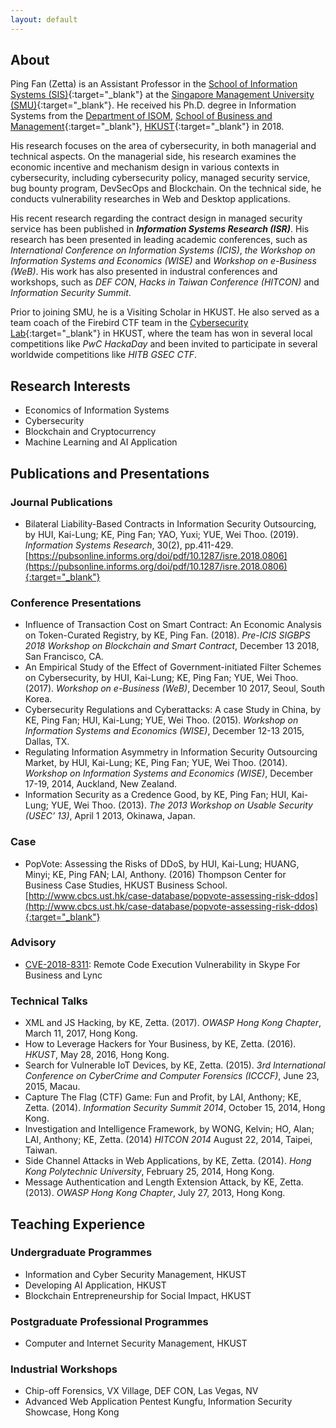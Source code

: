 ```yaml
---
layout: default
---
```


## About

Ping Fan (Zetta) is an Assistant Professor in the [School of Information Systems (SIS)](https://sis.smu.edu.sg){:target="_blank"} at the [Singapore Management University (SMU)](https://www.smu.edu.sg){:target="_blank"}. He received his Ph.D. degree in Information Systems from the [Department of ISOM](http://www.bm.ust.hk/isom), [School of Business and Management](http://www.bm.ust.hk){:target="_blank"}, [HKUST](https://www.ust.hk){:target="_blank"} in 2018. 

His research focuses on the area of cybersecurity, in both managerial and technical aspects. On the managerial side, his research examines the economic incentive and mechanism design in various contexts in cybersecurity, including cybersecurity policy, managed security service, bug bounty program, DevSecOps and Blockchain. On the technical side, he conducts vulnerability researches in Web and Desktop applications.

His recent research regarding the contract design in managed security service has been published in ***Information Systems Research (ISR)***. His research has been presented in leading academic conferences, such as *International Conference on Information Systems (ICIS)*, *the Workshop on Information Systems and Economics (WISE)* and *Workshop on e-Business (WeB)*. His work has also presented in industral conferences and workshops, such as *DEF CON*, *Hacks in Taiwan Conference (HITCON)* and *Information Security Summit*.

Prior to joining SMU, he is a Visiting Scholar in HKUST. He also served as a team coach of the Firebird CTF team in the [Cybersecurity Lab](http://cybersecurity.cse.ust.hk/){:target="_blank"} in HKUST, where the team has won in several local competitions like *PwC HackaDay* and been invited to participate in several worldwide competitions like *HITB GSEC CTF*.

## Research Interests
* Economics of Information Systems 
* Cybersecurity
* Blockchain and Cryptocurrency 
* Machine Learning and AI Application

## Publications and Presentations

### Journal Publications
* Bilateral Liability-Based Contracts in Information Security Outsourcing, by HUI, Kai-Lung; KE, Ping Fan; YAO, Yuxi; YUE, Wei Thoo. (2019). *Information Systems Research*, 30(2), pp.411-429. [https://pubsonline.informs.org/doi/pdf/10.1287/isre.2018.0806](https://pubsonline.informs.org/doi/pdf/10.1287/isre.2018.0806){:target="_blank"}

### Conference Presentations
* Influence of Transaction Cost on Smart Contract: An Economic Analysis on Token-Curated Registry, by KE, Ping Fan. (2018). *Pre-ICIS SIGBPS 2018 Workshop on Blockchain and Smart Contract*, December 13 2018, San Francisco, CA.
* An Empirical Study of the Effect of Government-initiated Filter Schemes on Cybersecurity, by HUI, Kai-Lung; KE, Ping Fan; YUE, Wei Thoo. (2017). *Workshop on e-Business (WeB)*, December 10 2017, Seoul, South Korea.
* Cybersecurity Regulations and Cyberattacks: A case Study in China, by KE, Ping Fan; HUI, Kai-Lung; YUE, Wei Thoo. (2015). *Workshop on Information Systems and Economics (WISE)*, December 12-13 2015, Dallas, TX.
* Regulating Information Asymmetry in Information Security Outsourcing Market, by HUI, Kai-Lung; KE, Ping Fan; YUE, Wei Thoo. (2014). *Workshop on Information Systems and Economics (WISE)*, December 17-19, 2014, Auckland, New Zealand.
* Information Security as a Credence Good, by KE, Ping Fan; HUI, Kai-Lung; YUE, Wei Thoo. (2013). *The 2013 Workshop on Usable Security (USEC’ 13)*, April 1 2013, Okinawa, Japan.

### Case
* PopVote: Assessing the Risks of DDoS, by HUI, Kai-Lung; HUANG, Minyi; KE, Ping FAN; LAI, Anthony. (2016) Thompson Center for Business Case Studies, HKUST Business School. [http://www.cbcs.ust.hk/case-database/popvote-assessing-risk-ddos](http://www.cbcs.ust.hk/case-database/popvote-assessing-risk-ddos){:target="_blank"}

### Advisory
* [CVE-2018-8311](https://portal.msrc.microsoft.com/en-US/security-guidance/advisory/CVE-2018-8311): Remote Code Execution Vulnerability in Skype For Business and Lync

### Technical Talks
* XML and JS Hacking, by KE, Zetta. (2017). *OWASP Hong Kong Chapter*, March 11, 2017, Hong Kong.
* How to Leverage Hackers for Your Business, by KE, Zetta. (2016). *HKUST*, May 28, 2016, Hong Kong.
* Search for Vulnerable IoT Devices, by KE, Zetta. (2015). *3rd International Conference on CyberCrime and Computer Forensics (ICCCF)*, June 23, 2015, Macau.
* Capture The Flag (CTF) Game: Fun and Profit, by LAI, Anthony; KE, Zetta. (2014). *Information Security Summit 2014*, October 15, 2014, Hong Kong.
* Investigation and Intelligence Framework, by WONG, Kelvin; HO, Alan; LAI, Anthony; KE, Zetta. (2014) *HITCON 2014* August 22, 2014, Taipei, Taiwan.
* Side Channel Attacks in Web Applications, by KE, Zetta. (2014). *Hong Kong Polytechnic University*, February 25, 2014, Hong Kong.
* Message Authentication and Length Extension Attack, by KE, Zetta. (2013). *OWASP Hong Kong Chapter*, July 27, 2013, Hong Kong.


## Teaching Experience

### Undergraduate Programmes
* Information and Cyber Security Management, HKUST
* Developing AI Application, HKUST
* Blockchain Entrepreneurship for Social Impact, HKUST

### Postgraduate Professional Programmes
* Computer and Internet Security Management, HKUST

### Industrial Workshops
* Chip-off Forensics, VX Village, DEF CON, Las Vegas, NV
* Advanced Web Application Pentest Kungfu, Information Security Showcase, Hong Kong

